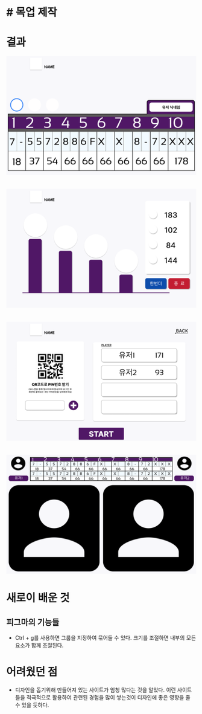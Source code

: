 # # 목업 제작

# 결과

![목업1](./img/20230119/목업1.png)
<br/>
<br/>
<br/>
![목업2](./img/20230119/목업2.png)
<br/>
<br/>
<br/>
![목업3](./img/20230119/목업3.png)
<br/>
<br/>
<br/>
![목업4](./img/20230119/목업4.png)


# 새로이 배운 것

## 피그마의 기능들

- Ctrl + g를 사용하면 그룹을 지정하여 묶어둘 수 있다. 크기를 조절하면 내부의 모든 요소가 함께 조절된다.

# 어려웠던 점

- 디자인을 돕기위해 만들어져 있는 사이트가 엄청 많다는 것을 알았다. 이런 사이트들을 적극적으로 활용하여 관련된 경험을 많이 쌓는것이 디자인에 좋은 영향을 줄 수 있을 듯하다.